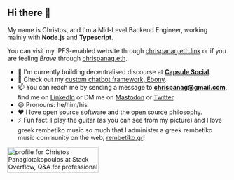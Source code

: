 ## Hi there 👋

My name is Christos, and I'm a Mid-Level Backend Engineer, working mainly with **Node.js** and **Typescript**. 

You can visit my IPFS-enabled website through [chrispanag.eth.link](https://chrispanag.eth.link) or if you are feeling *Brave* through [chrispanag.eth](https://chrispanag.eth).

- 🚀  I'm currently building decentralised discourse at [**Capsule Social**](https://capsule.social).
- 🔭  Check out my [custom chatbot framework, Ebony](https://github.com/chrispanag/ebony).
- 📫  You can reach me by sending a message to **chrispanag@gmail.com**, find me on [LinkedIn](https://www.linkedin.com/in/chrispanag/) or DM me on <a rel="me" href="https://fosstodon.org/@chrispanag">Mastodon</a> or <a rel="me" href="https://twitter.com/chrispanag">Twitter</a>.
- 😄  Pronouns: he/him/his
- ❤️  I love open source software and the open source philosophy.
- ⚡  Fun fact: I play the guitar (as you can see from my picture) and I love greek rembetiko music so much that I administer a greek rembetiko music community on the web, [rembetiko.gr](https://rembetiko.gr)!

<a href="https://stackoverflow.com/users/6141173/christos-panagiotakopoulos"><img src="https://stackoverflow.com/users/flair/6141173.png?theme=clean" width="208" height="58" alt="profile for Christos Panagiotakopoulos at Stack Overflow, Q&amp;A for professional and enthusiast programmers" title="profile for Christos Panagiotakopoulos at Stack Overflow, Q&amp;A for professional and enthusiast programmers"></a>

